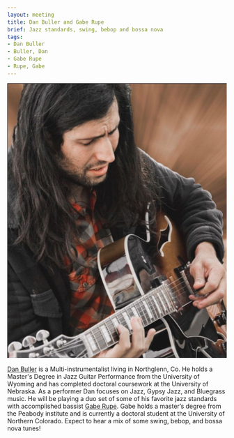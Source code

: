```yaml
---
layout: meeting
title: Dan Buller and Gabe Rupe
brief: Jazz standards, swing, bebop and bossa nova
tags:
- Dan Buller
- Buller, Dan
- Gabe Rupe
- Rupe, Gabe
---
```

![Dan Buller](/pics/20241028-DanBuller.jpg)

[Dan Buller](https://danbullermusic.com/) is a Multi-instrumentalist living in Northglenn, Co. He holds a Master's Degree in Jazz Guitar Performance from the University of Wyoming and has completed doctoral coursework at the University of Nebraska. As a performer Dan focuses on Jazz, Gypsy Jazz, and Bluegrass music. He will be playing a duo set of some of his favorite jazz standards with accomplished bassist [Gabe Rupe](https://www.gaberupe.com/). Gabe holds a master’s degree from the Peabody institute and is currently a doctoral student at the University of Northern Colorado. Expect to hear a mix of some swing, bebop, and bossa nova tunes!
